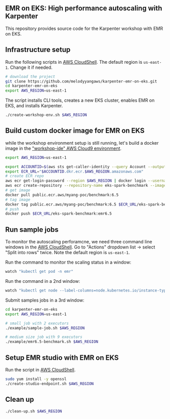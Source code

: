 ## EMR on EKS: High performance autoscaling with Karpenter

This repository provides source code for the Karpenter workshop with EMR on EKS. 

## Infrastructure setup

Run the following scripts in [AWS CloudShell](https://us-east-1.console.aws.amazon.com/cloudshell?region=us-east-1). The default region is `us-east-1`. Change it if needed.
```bash
# download the project
git clone https://github.com/melodyyangaws/karpenter-emr-on-eks.git
cd karpenter-emr-on-eks
export AWS_REGION=us-east-1
````

The script installs CLI tools, creates a new EKS cluster, enables EMR on EKS, and installs Karpenter.
```bash
./create-workshop-env.sh $AWS_REGION
```

## Build custom docker image for EMR on EKS
while the workshop environment setup is still running, let's build a docker image in the ["workshop-ide" AWS Cloud9 environment](https://console.aws.amazon.com/cloud9).
```bash
export AWS_REGION=us-east-1

export ACCOUNTID=$(aws sts get-caller-identity --query Account --output text)
export ECR_URL="$ACCOUNTID.dkr.ecr.$AWS_REGION.amazonaws.com"
# create ECR repo
aws ecr get-login-password --region $AWS_REGION | docker login --username AWS --password-stdin $ECR_URL
aws ecr create-repository --repository-name eks-spark-benchmark --image-scanning-configuration scanOnPush=true
# get image
docker pull public.ecr.aws/myang-poc/benchmark:6.5
# tag image
docker tag public.ecr.aws/myang-poc/benchmark:6.5 $ECR_URL/eks-spark-benchmark:emr6.5 
# push
docker push $ECR_URL/eks-spark-benchmark:emr6.5
```

## Run sample jobs
To monitor the autoscaling perforamcne, we need three command line windows in the [AWS CloudShell](https://us-east-1.console.aws.amazon.com/cloudshell?region=us-east-1). Go to "Actions" dropdown list -> select "Split into rows" twice. Note the default region is `us-east-1`. 

Run the command to monitor the scaling status in a window:
```bash
watch "kubectl get pod -n emr"
```
Run the command in a 2nd window:
```bash
watch "kubectl get node --label-columns=node.kubernetes.io/instance-type,topology.kubernetes.io/zone,karpenter.sh/capacity-type"
```
Submit samples jobs in a 3rd window:

```bash
cd karpenter-emr-on-eks
export AWS_REGION=us-east-1
```
```bash
# small job with 2 executors
./example/sample-job.sh $AWS_REGION
```
```bash
# medium size job with 9 executors
./example/emr6.5-benchmark.sh $AWS_REGION
```
## Setup EMR studio with EMR on EKS
Run the script in [AWS CloudShell](https://us-east-1.console.aws.amazon.com/cloudshell?region=us-east-1).

```bash
sudo yum install -y openssl
./create-studio-endpoint.sh $AWS_REGION
````

## Clean up
```bash
./clean-up.sh $AWS_REGION
```
